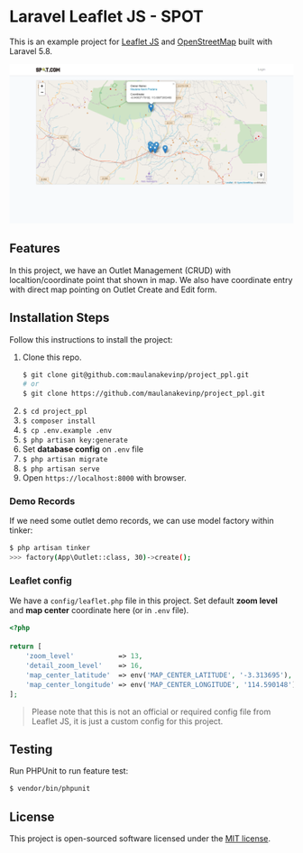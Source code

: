 # Laravel Leaflet JS - SPOT

This is an example project for [Leaflet JS](https://leafletjs.com) and [OpenStreetMap](https://www.openstreetmap.org) built with Laravel 5.8.

![Laravel Leaflet JS Project Example](public/screenshots/Screenshot.png)

## Features

In this project, we have an Outlet Management (CRUD) with localtion/coordinate point that shown in map. We also have coordinate entry with direct map pointing on Outlet Create and Edit form.

## Installation Steps

Follow this instructions to install the project:

1. Clone this repo.
    ```bash
    $ git clone git@github.com:maulanakevinp/project_ppl.git
    # or
    $ git clone https://github.com/maulanakevinp/project_ppl.git
    ```
2. `$ cd project_ppl`
3. `$ composer install`
4. `$ cp .env.example .env`
5. `$ php artisan key:generate`
6. Set **database config** on `.env` file
7. `$ php artisan migrate`
8. `$ php artisan serve`
10. Open `https://localhost:8000` with browser.

### Demo Records

If we need some outlet demo records, we can use model factory within tinker:

```bash
$ php artisan tinker
>>> factory(App\Outlet::class, 30)->create();
```

### Leaflet config

We have a `config/leaflet.php` file in this project. Set default **zoom level** and **map center** coordinate here (or in `.env` file).

```php
<?php

return [
    'zoom_level'           => 13,
    'detail_zoom_level'    => 16,
    'map_center_latitude'  => env('MAP_CENTER_LATITUDE', '-3.313695'),
    'map_center_longitude' => env('MAP_CENTER_LONGITUDE', '114.590148'),
];
```

> Please note that this is not an official or required config file from Leaflet JS, it is just a custom config for this project.

## Testing

Run PHPUnit to run feature test:

```bash
$ vendor/bin/phpunit
```

## License

This project is open-sourced software licensed under the [MIT license](LICENSE).
